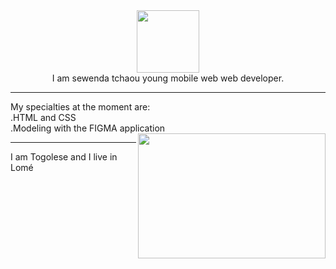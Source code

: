 <div id="header" align="center">
  <img src="sewenda.jpg" width="100"/>
</div>

 <div id="header" align="center">
  I am sewenda tchaou young mobile web web developer.
  </div>
<hr>
<div  display: flex>
       <div id="badges">
         My specialties at the moment are:<br>
         .HTML and CSS <br>
         .Modeling with the FIGMA application
        </div>
       <div align="center">
         <img src="https://media.giphy.com/media/dWesBcTLavkZuG35MI/giphy.gif" align="right" width="300" height="200"/>
       </div>
   </div>
   <hr>
        I am Togolese and I live in Lomé
        
    

 
